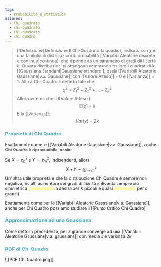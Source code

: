 ```yaml
---
tags:
  - Probabilità_e_statistica
aliases:
  - Chi quadrato
  - chi-quadrato
  - Chi-quadrato
  - chi quadro
---
```


>[!Definizione]  Definizione
>Il Chi-Quadrato (o quadro), indicato con $\chi$ è una famiglia di distribuzioni di probabilità [[Variabili Aleatorie discrete e continue|continua]] che dipende da un parametro di gradi dii libertà $k$.
>Queste distribuzioni si ottengono sommando tra loro i quadrati di k [[Gaussiana Standard|Gaussiane standard]], ossia [[Variabili Aleatorie Gaussiane|v.a. Gaussiane]] con [[Valore Atteso]] = 0 e [[Varianza]] = 1.
>Allora Chi-Quadro è definito tale che:
>$$\chi^2=Z^2_{1}+Z^2_{2}+\dots+Z^2_{k}$$
>Allora avremo che il [[Valore Atteso]]:
>$$\mathbb{E}[\chi]=k$$
>E la [[Varianza]]:
>$$Var(\chi)=2k$$
### <font color="#4bacc6">Proprietà di Chi Quadro</font>

Esattamente come le [[Variabili Aleatorie Gaussiane|v.a. Gaussiane]], anche Chi Quadro è riproducibile, ossia:

Se $X\sim\chi^2_{n}$ e $Y\sim\chi^2_{m}$, indipendenti, allora
$$X+Y\sim \chi^2_{n+m}$$
Un’ altra utile proprietà è che la distribuzione Chi Quadro è sempre non negativa, ed all’ aumentare dei gradi di libertà $k$ diventa sempre più simmetrica (<font color="#ffff00">asimmetrica</font> a destra per $k$ piccoli e quasi <font color="#ffff00">simmetrica</font> per $k$ grandi)

Esattamente come per le [[Variabili Aleatorie Gaussiane|v.a. Gaussiane]], anche per Chi Quadro possiamo studiare il [[Punto Critico Chi Quadro]]

### <font color="#4bacc6">Approssimazione ad una Gaussiana</font>

Come detto in precedenza, per $k$ grande converge ad una [[Variabili Aleatorie Gaussiane|v.a. gaussiana]] con media $k$ e varianza $2k$

### <font color="#4bacc6">PDF di Chi Quadro</font>

![[PDF Chi Quadro.png]]